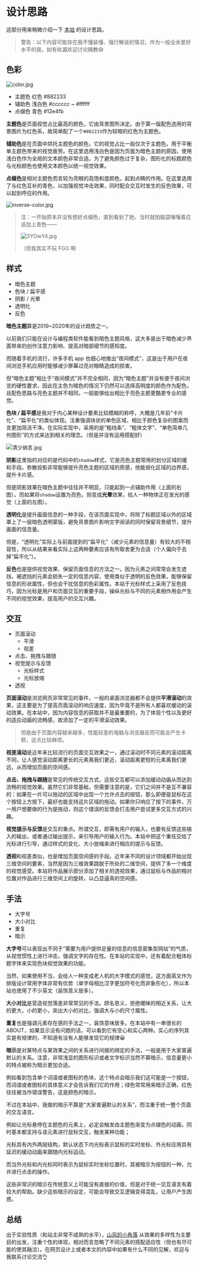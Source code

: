 # 设计思路

这部分用来稍微介绍一下 [本站](http://ceynri.cn/) 的设计思路。

> 警告：以下内容可能存在我不懂装懂、强行解说的情况，作为一般业余爱好水平的我，如有纰漏欢迎讨论赐教😅

## 色彩

<img src="https://s2.ax1x.com/2020/02/24/3GjeVU.jpg" alt="color.jpg" title="配色方案" />

- 主题色 红色 #882233
- 辅助色 浅白色 #cccccc ~ #ffffff
- 点缀色 青色 #12e4fb

**主题色**是页面视觉占比最高的颜色，它由背景图所决定。由于第一版配色选用的背景图片为红色系，故简单配了一个`#882233`作为较暗的红色为主题色。

**辅助色**是在页面中烘托主题色的颜色，它的视觉占比一般仅次于主题色，用于平衡单主题色带来的视觉疲劳。在这里选用浅白色是因为页面为暗色主题的原因，使用浅白色作为全局的文本颜色非常合适。为了避免颜色过于复杂，图形化的标题颜色与光标颜色也使用文本颜色以统一视觉效果。

**点缀色**是相对主题色而言较为亮眼的高饱和度颜色，起到点睛的作用。在这里选用了与红色互补的青色，以加强视觉冲击效果，同时配合交互时发生的反色效果，可以起到呼应的作用。

<img src="https://s2.ax1x.com/2020/02/24/3Gjzsx.jpg" alt="inverse-color.jpg" title="反色效果" />

> 注：一开始原本并没有想好点缀色，直到看到了她，当时就拍脑袋嚷嚷着应该加上青色——
> 
> <img src="https://s2.ax1x.com/2020/02/25/3YOwY4.jpg" alt="3YOwY4.jpg" title="3YOwY4.jpg" />
> 
> （但我其实不玩 FGO 啊

## 样式

- 暗色主题
- 色块 / 扁平感
- 阴影 / 光晕
- 透明化
- 反色

**暗色主题**算是2019~2020年的设计趋势之一。

以前我们只能在设计与编程类软件能看到暗色主题风格，这大多是出于暗色减少界面带来的创作注意力影响、提高对暗部细节的感知度。

而随着手机的流行，许多手机 app 也细心地推出“夜间模式”，这是出于用户在夜间浏览手机应用时能够减少屏幕过亮对眼睛造成的损害。

但“暗色主题”相比于“夜间模式”并不完全相同，因为“暗色主题”并没有便于夜间浏览的硬性要求，因此在主色为暗色的情况下仍然可以选择高明度的颜色作为配色，且配色思路与亮色主题并不相同，一般能够给出相比于亮色主题更酷更专业的感觉。

**色块 / 扁平感**是我对于内心某种设计要素比较模糊的称呼，大概是几年前“卡片化”、“扁平化”的类似体现。注重强调块状的单色区域，相比于颜色复杂的图案而言更加简洁干净。在实际实现中，采用的是“粗线条”、“粗体文字”、“单色简单几何图形”的方式来达到相关的理念。（但是并没有运用搭配好）

<img src="https://s2.ax1x.com/2020/02/24/3JiFxg.jpg" alt="清少纳言.jpg" title="清少纳言" />

**阴影**这里指的对应的是代码中的`shadow`样式，它是亮色主题常用的划分区域的缓和手段。弥散投影非常能够提升亮色主题的区域的质感，他能弱化区域的边界感，提升卡片感。

但是阴影效果在暗色主题中往往并不明显，只能起到一点辅助作用（上面的右图）。而如果将`shadow`设置为亮色，则变成**光晕**效果，给人一种物体正在发光的感觉（上面的左图）。

**透明化**是提升画面信息的一种手段，在该页面实现中，将除了标题区域以外的区域罩上了一层暗色透明蒙版，避免背景图片影响文字阅读的同时保留背景细节，提升画面的信息量。

但是，“透明化”实际上与前面提到的“扁平化”（减少元素的信息量）有较大的不相容性，所以从结果来看实际上这两种要素应该有所取舍更为合适（个人偏向于去掉“扁平化”）。

**反色**也是提供视觉效果、保留页面信息的方法之一。因为元素之间常常会发生遮挡，被遮挡的元素会损失一定的信息内容，使用类似于透明的反色效果，能够保留信息的形状属性，但也会干扰信息的色彩属性。本站于光标样式上采用了反色技巧，因为光标是用户和页面交互的重要手段，操纵光标与不同的元素相作用会产生不同的视觉效果，提高用户的交互兴趣。

## 交互

- 页面滚动
  - 平滑
  - 视差
- 点击、拖拽与跟随
- 视觉提示与反馈
  - 光标样式
  - 光标放缩
- 透视

**页面滚动**是浏览网页非常常见的事件，一般的桌面浏览器都不会提供**平滑滚动**的效果，这主要是为了提高页面滚动的响应速度，因为毕竟不是所有人都喜欢缓动的滚动效果。在本站中，因为内容信息的获取并不是最重要的，为了体现个性以及更好的适应动画的流畅感，故添加了一定的平滑滚动效果。

> 但是由于页面内容越来越多，性能较差的电脑与浏览器反而可能会产生卡顿，这点比较麻烦。

**视差滚动**是近年来比较流行的页面交互效果之一，通过滚动时不同元素的滚动距离不同，让人感觉滚动距离更长的元素离我们更近，滚动距离更短的元素离我们更远，从而增加页面的空间感。

**点击、拖拽与跟随**是常见的传统交互方式，这些交互都可以添加缓动动画从而达到流畅的视觉效果。虽然它们非常基础，但需要注意的是，它们之间并不是互不兼容的：如果在一片可以拖动的区域中出现一个允许点击的按钮，那么即便是鼠标在这个按钮上方按下，最好也能支持这片区域的拖动。如果你只响应了按下的事件，万一用户想要做的行为是拖动，则这个错误的反馈会打击用户尝试更多交互方式的兴趣。

**视觉提示与反馈**是交互的重点。所谓交互，即需有用户的输入，也要有反馈这些输入的输出，或者通过输出提示，来引导用户的输入行为。本站中把这个重任交给了光标进行引导，通过样式的变化、大小放缩来进行相应的提示与反馈。

**透视**和视差类似，也是增加页面空间感的手段。近年来不同的设计领域都开始出现三维空间的要素，当然是因为三维效果跳脱于所处的二维空间，提供了多一个维度的视觉感受。本站将作品展示部分添加了相关的透视效果，通过鼠标与作品的相对位置对作品进行三维空间上的旋转，以凸显逼真的空间感。

## 手法

- 大字号
- 大小对比
- 重复
- 暗示

**大字号**可以表现出不同于“需要为用户提供足量的信息的信息密集型网站”的气质，从视觉惯性上进行冲击，强调文字的存在性。在本站的实现中，还有着配合粗体标题字体来实现色块视觉效果的功能。

当然，如果使用不当，会给人一种变成老人机的大字模式的感觉，这方面英文作为排版设计常用字体非常有优势（单字母相比汉字更加符号化而非象形化），所以本站也使用了不少英文（装饰意义居多）。

**大小对比**是营造视觉落差非常常见的手法。顾名思义，拒绝暧昧的相近关系，让大的更大，小的更小，突出大小的对比，强调大与小的尺寸属性。

**重复**也是强调元素存在感的手法之一，装饰意味居多。在本站中有一串很长的 ABOUT，如果显示没有问题的话，可以看到它有空心和实心两种。实心的序列其实是有规律的，不知道有没有人能够发现它的规律😀

**暗示**是对某特点与某效果之间的关系进行间接的绑定的手法，一般是用于大家普遍默认的关系。注意，非常浅显的图形标识或者文字标识当然不算暗示，信息量更小的特点被称为暗示更加合适。

例如看到包含单个词语或者图标的色块，这个特点会暗示我们这可能是一个按钮，而词语或者图标的具体意义才会告诉我们它的作用；绿色常常用来暗示正确，红色往往被当作错误警告，这是颜色的暗示。

不过在本站中，我做的暗示不算是“大家普遍默认的关系”，而注重于统一整个页面的交互语言。

例如让光标悬停在主题色的元素上，必定会触发由主题色渐变为点缀色的动画，同时基本都支持与该元素进行鼠标交互，触发某种功能；

光标具有内外两层结构，默认状态下内光标表示鼠标的实时坐标、外光标应用具有延迟的缓动动画来跟随内光标运动。

而当外光标和内光标同时表示为鼠标实时坐标位置时，其被暗示为按钮的一种，允许进行点击的操作。

这些非常识的暗示在传统意义上可能没有直接的价值，但是对于统一交互语言有着较大的帮助。缺少这些暗示的设定，可能会导致交互逻辑变得混乱，让用户产生困惑。

## 总结

出于实验性质（和站主非常不成熟的水平），[山风的小角落](http://ceynri.cn/) 从效果的多样性为主要目的出发，注重个性的体现，相对而言忽略了不同元素的搭配适应性（但也有尽可能的使其融洽）。在网页设计上或者本文的内容中如果有什么不同的见解，欢迎与我联系讨论交流👌
